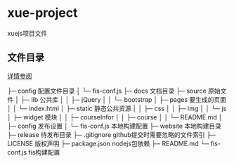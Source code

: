 # xue-project
xuejs项目文件

## 文件目录
[详情参阅](./docs/structure.md)

├─ config 配置文件目录
│   └─ fis-conf.js
├─ docs 文档目录
├─ source 原始文件
│   ├─ lib 公共库
│   │   ├─ jQuery
│   │   └─ bootstrap
│   ├─ pages 要生成的页面
│   │   └─ index.html
│   ├─ static 静态公共资源
│   │   ├─ css
│   │   ├─ img
│   │   └─ js
│   ├─ widget 模块
│   │   ├─ courseInfor
│   │   ├─ course
│   │   └─ README.md
│   ├─ config 发布设置
│   └─ fis-conf.js 本地构建配置
├─ website 本地构建目录
├─ release 待发布目录
├─ .gitignore github提交时需要忽略的文件索引
├─ LICENSE 版权声明
├─ package.json nodejs包依赖
├─ README.md
└─ fis-conf.js fis构建配置